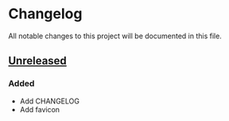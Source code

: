 # Changelog

All notable changes to this project will be documented in this file.

## [Unreleased]

### Added

- Add CHANGELOG
- Add favicon

[Unreleased]: https://github.com/AdrienEtienne/scriptor/compare/6fcb87...HEAD